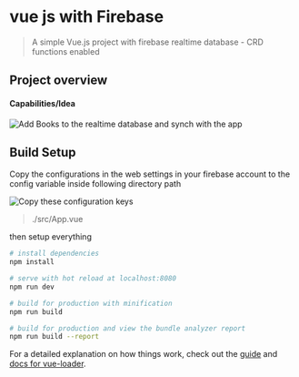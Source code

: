 
# vue js with Firebase

> A simple Vue.js project with firebase realtime database - CRD functions enabled

## Project overview
#### Capabilities/Idea

![Add Books to the realtime database and synch with the app](http://res.cloudinary.com/dmcxtajr1/image/upload/v1516197395/Screenshot_1_f8c5st.png)

## Build Setup

Copy the configurations in the web settings in your firebase account to the config variable inside following directory path

![Copy these configuration keys](http://res.cloudinary.com/dmcxtajr1/image/upload/v1516197329/Capture_alvqyf.png)

> ./src/App.vue

then setup everything
``` bash
# install dependencies
npm install

# serve with hot reload at localhost:8080
npm run dev

# build for production with minification
npm run build

# build for production and view the bundle analyzer report
npm run build --report
```


For a detailed explanation on how things work, check out the [guide](http://vuejs-templates.github.io/webpack/) and [docs for vue-loader](http://vuejs.github.io/vue-loader).
